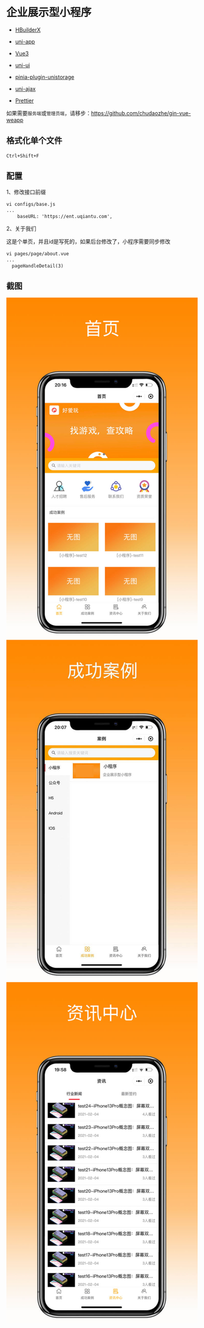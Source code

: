 # 企业展示型小程序
- [HBuilderX](https://hx.dcloud.net.cn/)
- [uni-app](https://uniapp.dcloud.net.cn/)
- [Vue3](https://github.com/vuejs/core)
- [uni-ui](https://ext.dcloud.net.cn/plugin?id=55)

- [pinia-plugin-unistorage](https://ext.dcloud.net.cn/plugin?id=8081)
- [uni-ajax](https://ext.dcloud.net.cn/plugin?id=2351)
- [Prettier](https://ext.dcloud.net.cn/plugin?id=2025)

如果需要`服务端`或`管理员端`，请移步：https://github.com/chudaozhe/gin-vue-weapp

## 格式化单个文件
```
Ctrl+Shift+F
```

## 配置
1、修改接口前缀
```
vi configs/base.js
...
	baseURL: 'https://ent.uqiantu.com',
```

2、关于我们

这是个单页，并且id是写死的，如果后台修改了，小程序需要同步修改
```
vi pages/page/about.vue
...
  pageHandleDetail(3)
```

## 截图

![home.jpg](screenshots/home.jpg)
![cases.jpg](screenshots/cases.jpg)
![news.jpg](screenshots/news.jpg)